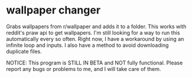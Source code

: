 # wallpaper changer
Grabs wallpapers from r/wallpaper and adds it to a folder.
This works with reddit's praw api to get wallpapers. I'm still looking for a way to run this automatically every so often. 
Right now, I have a workaround by using an infinite loop and inputs.
I also have a method to avoid downloading duplicate files.

NOTICE:
  This program is STILL IN BETA and NOT fully functional. Please report any bugs or problems to me, and I will take care of them.
  
